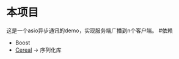  # 本项目
 这是一个asio异步通讯的demo，实现服务端广播到n个客户端。
 #依赖
 - Boost
 - [Cereal](http://uscilab.github.io/cereal/index.html) -> 序列化库